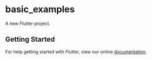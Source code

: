 # basic_examples

A new Flutter project.

## Getting Started

For help getting started with Flutter, view our online
[documentation](https://flutter.io/).
